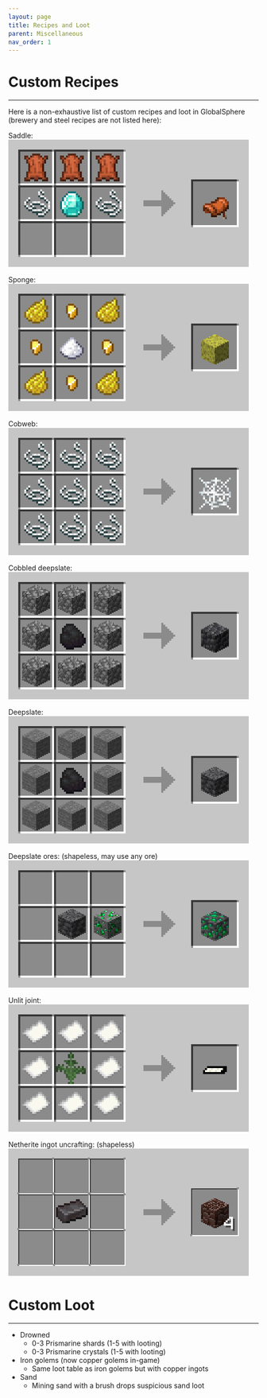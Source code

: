 ```yaml
---
layout: page
title: Recipes and Loot
parent: Miscellaneous
nav_order: 1
---
```


# **Custom Recipes**
---
Here is a non-exhaustive list of custom recipes and loot in GlobalSphere (brewery and steel recipes are not listed here):  

Saddle:  
![Saddle crafting](../images/crafting_saddle.png)

Sponge:  
![Sponge crafting](../images/crafting_sponge.png)

Cobweb:  
![Cobweb crafting](../images/crafting_cobweb.png)

Cobbled deepslate:  
![Cobbled deepslate crafting](../images/crafting_cobbled_deepslate.png)

Deepslate:  
![Deepslate crafting](../images/crafting_deepslate.png)

Deepslate ores: (shapeless, may use any ore)  
![Deepslate ore crafting](../images/crafting_deepslate_ore.png)

Unlit joint:  
![Unlit joint crafting](../images/crafting_unlit_joint.png)

Netherite ingot uncrafting: (shapeless)  
![Netherite ingot uncrafting](../images/uncrafting_netherite_ingot.png)

# **Custom Loot**
---
- Drowned
  - 0-3 Prismarine shards (1-5 with looting)
  - 0-3 Prismarine crystals (1-5 with looting)
- Iron golems (now copper golems in-game)
  - Same loot table as iron golems but with copper ingots
- Sand
  - Mining sand with a brush drops suspicious sand loot
